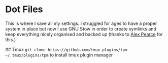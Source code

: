 # Dot Files

This is where I save all my settings. I struggled for ages to have a proper system in place but now I use GNU Stow in order to create symlinks and keep everything nicely organised and backed up (thanks to [Alex Pearce](https://github.com/alexpearce/dotfiles) for this.)

## Tmux
`git clone https://github.com/tmux-plugins/tpm ~/.tmux/plugins/tpm` to install tmux plugin manager
